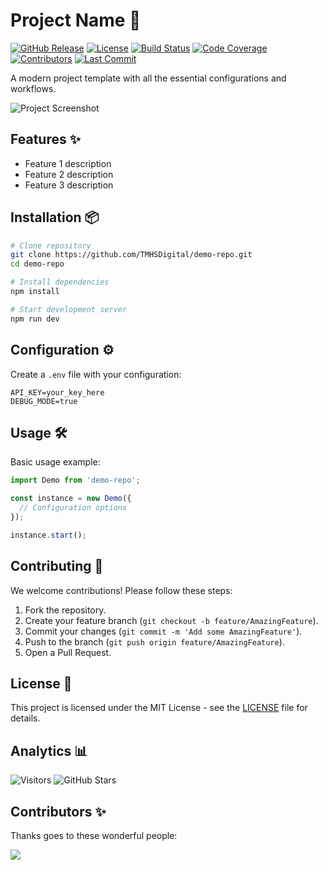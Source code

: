 # Project Name 🚀

[![GitHub Release](https://img.shields.io/github/v/release/TMHSDigital/demo-repo?style=flat-square)](https://github.com/TMHSDigital/demo-repo/releases)
[![License](https://img.shields.io/github/license/TMHSDigital/demo-repo?style=flat-square)](#license)
[![Build Status](https://img.shields.io/github/actions/workflow/status/TMHSDigital/demo-repo/ci.yml?branch=main&style=flat-square)](https://github.com/TMHSDigital/demo-repo/actions)
[![Code Coverage](https://img.shields.io/codecov/c/github/TMHSDigital/demo-repo?style=flat-square)](https://codecov.io/gh/TMHSDigital/demo-repo)
[![Contributors](https://img.shields.io/github/contributors/TMHSDigital/demo-repo?style=flat-square)](https://github.com/TMHSDigital/demo-repo/graphs/contributors)
[![Last Commit](https://img.shields.io/github/last-commit/TMHSDigital/demo-repo?style=flat-square)](https://github.com/TMHSDigital/demo-repo/commits/main)

A modern project template with all the essential configurations and workflows.

![Project Screenshot](./screenshot.png)

## Features ✨

- Feature 1 description
- Feature 2 description
- Feature 3 description

## Installation 📦

```bash
# Clone repository
git clone https://github.com/TMHSDigital/demo-repo.git
cd demo-repo

# Install dependencies
npm install

# Start development server
npm run dev
```

## Configuration ⚙️

Create a `.env` file with your configuration:

```env
API_KEY=your_key_here
DEBUG_MODE=true
```

## Usage 🛠️

Basic usage example:

```javascript
import Demo from 'demo-repo';

const instance = new Demo({
  // Configuration options
});

instance.start();
```

## Contributing 🤝

We welcome contributions! Please follow these steps:
1. Fork the repository.
2. Create your feature branch (`git checkout -b feature/AmazingFeature`).
3. Commit your changes (`git commit -m 'Add some AmazingFeature'`).
4. Push to the branch (`git push origin feature/AmazingFeature`).
5. Open a Pull Request.

## License 📄

This project is licensed under the MIT License - see the [LICENSE](LICENSE) file for details.

## Analytics 📊

![Visitors](https://api.visitorbadge.io/api/visitors?path=https%3A%2F%2Fgithub.com%2FTMHSDigital%2Fdemo-repo&label=Visitors&countColor=%23263759&style=flat-square)
![GitHub Stars](https://img.shields.io/github/stars/TMHSDigital/demo-repo?style=social)

## Contributors ✨

Thanks goes to these wonderful people:

<a href="https://github.com/TMHSDigital/demo-repo/graphs/contributors">
  <img src="https://contrib.rocks/image?repo=TMHSDigital/demo-repo" />
</a>